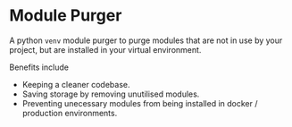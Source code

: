 # Module Purger

A python `venv` module purger to purge modules that are not in use by your project, but are installed in your virtual environment.

Benefits include

- Keeping a cleaner codebase.
- Saving storage by removing unutilised modules.
- Preventing unecessary modules from being installed in docker / production environments.

